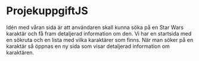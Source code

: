 # ProjekuppgiftJS
Idén med våran sida är att användaren skall kunna söka på en Star Wars karaktär och få fram detaljerad information om den. Vi har en startsida med en sökruta och en lista med vilka
karaktärer som finns. När man söker på en karaktär så öppnas en ny sida som visar detaljerad information om karaktären.